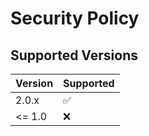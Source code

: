 # Security Policy

## Supported Versions

| Version | Supported          |
| ------- | ------------------ |
| 2.0.x   | :white_check_mark: |
| <= 1.0   | :x:                |
